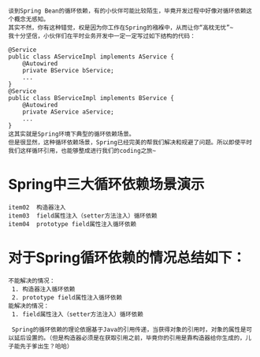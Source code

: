 #
    谈到Spring Bean的循环依赖，有的小伙伴可能比较陌生，毕竟开发过程中好像对循环依赖这个概念无感知。
    其实不然，你有这种错觉，权是因为你工作在Spring的襁褓中，从而让你“高枕无忧”~
    我十分坚信，小伙伴们在平时业务开发中一定一定写过如下结构的代码：
     
    @Service
    public class AServiceImpl implements AService {
        @Autowired
        private BService bService;
        ...
    }
    @Service
    public class BServiceImpl implements BService {
        @Autowired
        private AService aService;
        ...
    }
    这其实就是Spring环境下典型的循环依赖场景。
    但是很显然，这种循环依赖场景，Spring已经完美的帮我们解决和规避了问题。所以即使平时我们这样循环引用，也能够整成进行我们的coding之旅~
    
    
# Spring中三大循环依赖场景演示
    item02  构造器注入
    item03  field属性注入（setter方法注入）循环依赖
    item04  prototype field属性注入循环依赖
    
    
# 对于Spring循环依赖的情况总结如下：
    
    不能解决的情况：
     1. 构造器注入循环依赖
     2. prototype field属性注入循环依赖
    能解决的情况：
     1. field属性注入（setter方法注入）循环依赖
     
     Spring的循环依赖的理论依据基于Java的引用传递，当获得对象的引用时，对象的属性是可以延后设置的。（但是构造器必须是在获取引用之前，毕竟你的引用是靠构造器给你生成的，儿子能先于爹出生？哈哈）